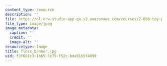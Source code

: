 ```yaml
---
content_type: resource
description: ''
file: https://ol-ocw-studio-app-qa.s3.amazonaws.com/courses/2-00b-toy-product-design-spring-2008/f3f681c31b655c79f52cbda9165f4099_floss_banner.jpg
file_type: image/jpeg
image_metadata:
  caption: ''
  credit: ''
  image-alt: ''
resourcetype: Image
title: floss_banner.jpg
uid: f3f681c3-1b65-5c79-f52c-bda9165f4099
---
```

